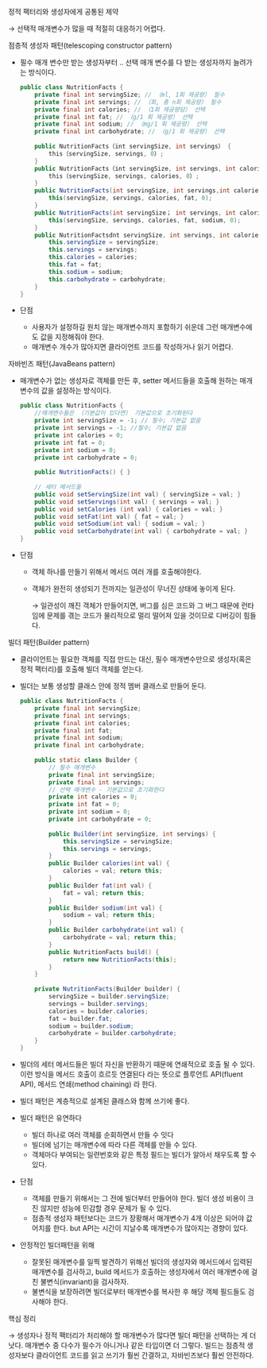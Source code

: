 정적 팩터리와 생성자에게 공통된 제약

→ 선택적 매개변수가 많을 때 적절히 대응하기 어렵다. 

점층적 생성자 패턴(telescoping constructor pattern)

- 필수 매개 변수만 받는 생성자부터 .. 선택 매개 변수를 다 받는 생성자까지 늘려가는 방식이다.
    
    ```java
    public class NutritionFacts {
    	private final int servingSize; // （ml, 1회 제공량） 필수
    	private final int servings; // （회, 총 n회 제공량） 필수
    	private final int calories; // （1회 제공량당） 선택
    	private final int fat; // （g/1 회 제공량） 선택
    	private final int sodium; // （mg/1 회 제공량） 선택
    	private final int carbohydrate; // （g/1 회 제공량） 선택
    	
    	public NutritionFacts（int servingSize, int servings） {
    		this（servingSize, servings, 0）;
    	}
    	public NutritionFacts（int servingSize, int servings, int calories） {
    		this（servingSize, servings, calories, 0）;
    	}
    	public NutritionFacts(int servingSize, int servings,int calories, int fat) {
    		this(servingSize, servings, calories, fat, 0);
    	}
    	public NutritionFacts(int servingSize； int servings, int calories, int fat, int sodium) {
    		this(servingSize, servings, calories, fat, sodium, 0);
    	}
    	public NutritionFactsdnt servingSize, int servings, int calories, int fat, int sodium, int carbohydrate) {
    		this.servingSize = servingSize;
    		this.servings = servings;
    		this.calories = calories;
    		this.fat = fat;
    		this.sodium = sodium;
    		this.carbohydrate = carbohydrate;
    	}
    }
    ```
    
- 단점
    - 사용자가 설정하길 원치 않는 매개변수까지 포함하기 쉬운데 그런 매개변수에도 값을 지정해줘야 한다.
    - 매개변수 개수가 많아지면 클라이언트 코드를 작성하거나 읽기 어렵다.

자바빈즈 패턴(JavaBeans pattern)

- 매개변수가 없는 생성자로 객체를 만든 후, setter 메서드들을 호출해 원하는 매개변수의 값을 설정하는 방식이다.
    
    ```java
    public class NutritionFacts {
    	//매개변수들은 （기본값이 있다면） 기본값으로 초기화된다
    	private int servingSize = -1; // 필수; 기본값 없음
    	private int servings = -1; //필수; 기본값 없음
    	private int calories = 0;
    	private int fat = 0;
    	private int sodium = 0;
    	private int carbohydrate = 0;
    	
    	public NutritionFacts() { }
    	
    	// 세터 메서드들
    	public void setServingSize(int val) { servingSize = val; }
    	public void setServings(int val) { servings = val; }
    	public void setCalories (int val) { calories = val; }
    	public void setFat(int val) { fat = val; }
    	public void setSodium(int val) { sodium = val; }
    	public void setCarbohydrate(int val) { carbohydrate = val; }
    }
    ```
    
- 단점
    - 객체 하나를 만들기 위해서 메서드 여러 개를 호출해야한다.
    - 객체가 완전히 생성되기 전까지는 일관성이 무너진 상태에 놓이게 된다.
        
        → 일관성이 깨진 객체가 만들어지면, 버그를 심은 코드와 그 버그 때문에 런타임에 문제를 겪는 코드가 물리적으로 멀리 떨어져 있을 것이므로 디버깅이 힘들다.
        

빌더 패턴(Builder pattern)

- 클라이언트는 필요한 객체를 직접 만드는 대신, 필수 매개변수만으로 생성자(혹은 정적 팩터리)를 호출해 빌더 객체를 얻는다.
- 빌더는 보통 생성할 클래스 안에 정적 멤버 클래스로 만들어 둔다.
    
    ```java
    public class NutritionFacts {
    	private final int servingSize;
    	private final int servings;
    	private final int calories;
    	private final int fat;
    	private final int sodium;
    	private final int carbohydrate;
    	
    	public static class Builder {
    		// 필수 매개변수
    		private final int servingSize;
    		private final int servings;
    		// 선택 매개변수 - 기본값으로 초기화한다
    		private int calories = 0;
    		private int fat = 0;
    		private int sodium = 0;
    		private int carbohydrate = 0;
    		
    		public Builder(int servingSize, int servings) {
    			this.servingSize = servingSize;
    			this.servings = servings;
    		}
    		public Builder calories(int val) { 
    			calories = val; return this; 
    		}
    		public Builder fat(int val) { 
    			fat = val; return this; 
    		}
    		public Builder sodium(int val) {
    			sodium = val; return this; 
    		}
    		public Builder carbohydrate(int val) {
    			carbohydrate = val; return this; 
    		}
    		public NutritionFacts build() {
    			return new NutritionFacts(this);
    		}
    	}
    	
    	private NutritionFacts(Builder builder) {
    		servingSize = builder.servingSize;
    		servings = builder.servings;
    		calories = builder.calories;
    		fat = builder.fat;
    		sodium = builder.sodium;
    		carbohydrate = builder.carbohydrate;
    	}
    }
    ```
    
- 빌더의 세터 메서드들은 빌더 자신을 반환하기 때문에 연쇄적으로 호출 될 수 있다. 이런 방식을 메서드 호출이 흐르듯 연결된다 라는 뜻으로 플루언트 API(fluent API), 메서드 연쇄(method chaining) 라 한다.
- 빌더 패턴은 계층적으로 설계된 클래스와 함께 쓰기에 좋다.
- 빌더 패턴은 유연하다
    - 빌더 하나로 여러 객체를 순회하면서 만들 수 잇다
    - 빌더에 넘기는 매개변수에 따라 다른 객체를 만들 수 있다.
    - 객체마다 부여되는 일련번호와 같은 특정 필드는 빌더가 알아서 채우도록 할 수 있다.
- 단점
    - 객체를 만들기 위해서는 그 전에 빌더부터 만들어야 한다. 빌더 생성 비용이 크진 않지만 성능에 민감할 경우 문제가 될 수 있다.
    - 점층적 생성자 패턴보다는 코드가 장황해서 매개변수가 4개 이상은 되어야 값어치를 한다. but API는 시간이 지날수록 매개변수가 많아지는 경향이 있다.
- 안정적인 빌더패턴을 위해
    - 잘못된 매개변수를 일찍 발견하기 위해선 빌더의 생성자와 메서드에서 입력된 매개변수를 검사하고, build 메서드가 호출하는 생성자에서 여러 매개변수에 걸친 불변식(invariant)을 검사하자.
    - 불변식을 보장하려면 빌더로부터 매개변수를 복사한 후 해당 객체 필드들도 검사해야 한다.

핵심 정리

→ 생성자나 정적 팩터리가 처리해야 할 매개변수가 많다면 빌더 패턴을 선택하는 게 더 낫다. 매개변수 중 다수가 필수가 아니거나 같은 타입이면 더 그렇다. 빌드는 점층적 생성자보다 클라이언트 코드를 읽고 쓰기가 훨씬 간결하고, 자바빈즈보다 훨씬 안전하다.
